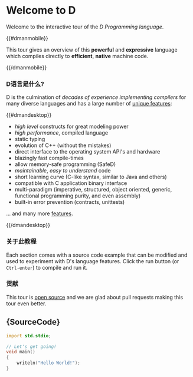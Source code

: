 # Welcome to D

Welcome to the interactive tour of the *D Programming language*.

{{#dmanmobile}}

This tour gives an overview of this __powerful__ and __expressive__
language which compiles directly to __efficient__, __native__ machine code.

{{/dmanmobile}}

### D语言是什么?

D is the culmination of _decades of experience implementing compilers_
for many diverse languages and has a large number of
[unique features](http://dlang.org/overview.html):

{{#dmandesktop}}

- _high level_ constructs for great modeling power
- _high performance_, compiled language
- static typing
- evolution of C++ (without the mistakes)
- direct interface to the operating system API's and hardware
- blazingly fast compile-times
- allow memory-safe programming (SafeD)
- _maintainable_, _easy to understand_ code
- short learning curve (C-like syntax, similar to Java and others)
- compatible with C application binary interface
- multi-paradigm (imperative, structured, object oriented, generic, functional programming purity, and even assembly)
- built-in error prevention (contracts, unittests)

... and many more [features](http://dlang.org/overview.html).

{{/dmandesktop}}

### 关于此教程

Each section comes with a source code example that can be modified and used
to experiment with D's language features.
Click the run button (or `Ctrl-enter`) to compile and run it.

### 贡献

This tour is [open source](https://github.com/stonemaster/dlang-tour)
and we are glad about pull requests making this tour even better.

## {SourceCode}

```d
import std.stdio;

// Let's get going!
void main()
{
    writeln("Hello World!");
}
```
